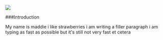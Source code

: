 <a href="https://www.juncture-digital.org"><img src="https://juncture-digital.github.io/juncture/static/images/ve-button.png"></a>

<param ve-config 
title="Strawberry Economics"    
source-image="https://upload.wikimedia.org/wikipedia/commons/3/35/Strawberry_poison_dart_frog_%2870539%29.jpg"   
banner="https://upload.wikimedia.org/wikipedia/commons/3/35/Strawberry_poison_dart_frog_%2870539%29.jpg" 
height=100
author="Madeleine Berry"
layout="vertical">

###Introduction 

My name is maddie i like strawberries i am writing a filler paragraph i am typing as fast as possible but it's still not very fast et cetera

<param ve-image
	   src="gh:maddowd/plant-humanities-summer-program/main/session-two/Strawb.jpg"
	   caption="An advertisement of a strawberry from *Allan's Strawberry Catalogue*, 1899">
